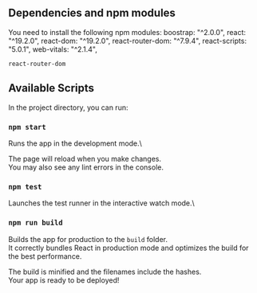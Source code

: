 ## Dependencies and npm modules

You need to install the following npm modules:
    boostrap: "^2.0.0",
    react: "^19.2.0",
    react-dom: "^19.2.0",
    react-router-dom: "^7.9.4",
    react-scripts: "5.0.1",
    web-vitals: "^2.1.4",
    
    react-router-dom

## Available Scripts

In the project directory, you can run:

### `npm start`

Runs the app in the development mode.\

The page will reload when you make changes.\
You may also see any lint errors in the console.

### `npm test`

Launches the test runner in the interactive watch mode.\

### `npm run build`

Builds the app for production to the `build` folder.\
It correctly bundles React in production mode and optimizes the build for the best performance.

The build is minified and the filenames include the hashes.\
Your app is ready to be deployed!
